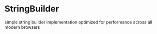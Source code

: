 # StringBuilder
simple string builder implementation optimized for performance across all modern browsers
